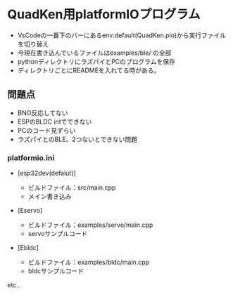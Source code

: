 # QuadKen用platformIOプログラム
- VsCodeの一番下のバーにあるenv:default(QuadKen.pio)から実行ファイルを切り替え
- 今現在書き込んでいるファイルはexamples/ble/ の全部
- pythonディレクトリにラズパイとPCのプログラムを保存
- ディレクトリごとにREADMEを入れてる時がある。

## 問題点
- BNO反応してない
- ESPのBLDC intでできない
- PCのコード見ずらい
- ラズパイとのBLE、2つないとできない問題

### platformio.ini
- [esp32dev(defalut)]
  - ビルドファイル：src/main.cpp
  - メイン書き込み

- [Eservo]
  - ビルドファイル：examples/servo/main.cpp
  - servoサンプルコード

- [Ebldc]
  - ビルドファイル：examples/bldc/main.cpp
  - bldcサンプルコード

etc..

